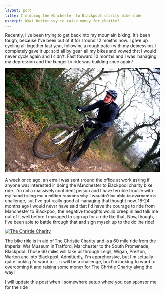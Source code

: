 ```yaml
---
layout: post
title: I'm doing the Manchester to Blackpool charity bike ride
excerpt: What better way to raise money for charity?
---
```


Recently, I've been trying to get back into my mountain biking. It's been tough, because I've been
out of it for around 12 months now. I gave up cycling all together last year, following a rough patch with my
depression. I completely gave it up: sold all by gear, all my bikes and vowed that I would never cycle again and I
didn't. Fast forward 10 months and I was managing my depression and the hunger to ride was building once again!

<img src="/assets/img/posts/manchester-to-blackpool-charity-bike-ride/leeds-ride.jpg" alt="Joe mountain biking near Leeds" class="joe-leeds-ride center img-responsive img-rounded" />

A week or so ago, an email was sent around the office at work asking if anyone was interested in doing the Manchester
to Blackpool charity bike ride. I'm not a massively confident person and I have terrible trouble with my head telling me
a million reasons why I wouldn't be able to overcome a challenge, but I've got really good at managing that thought now.
18-24 months ago I would never have said that I'd have the courage to ride from Manchester to Blackpool; the negative
thoughts would creep in and talk me out of it well before I managed to sign up for a ride like that. Now, though, I've
been able to battle through that and sign myself up to the do the ride!

<a href="http://www.christie.nhs.uk/the-christie-charity" target="_blank"><image src="http://www.christie.nhs.uk/Content/img/global/charity-logo-full.png" alt="The Christie Charity" class="center img-responsive the-christie-charity"/></a>

The bike ride is in aid of [The Christie Charity][the-christie-site] and is a 60 mile ride from the Imperial War
Museum in Trafford, Manchester to the South Promenade, Blackpool. Those 60 miles will take us through Leigh, Wigan,
Preston, Warton and into Blackpool. Admittedly, I'm apprehensive, but I'm actually quite looking forward to it. It will
be a challenge, but I'm looking forward to overcoming it and raising some money for
[The Christie Charity][the-christie-site] along the way!

I will update this post when I somewhere setup where you can sponsor me for the ride.
 
[the-christie-site]: http://www.christie.nhs.uk/the-christie-charity
